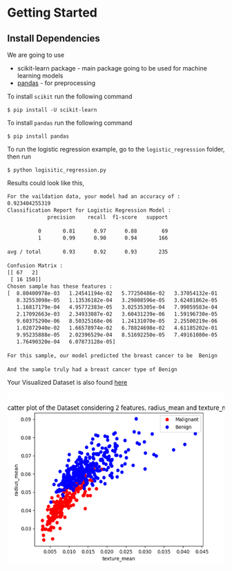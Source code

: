# Getting Started 

## Install Dependencies
We are going to use

- scikit-learn package - main package going to be used for machine learning models
- [pandas](https://github.com/pandas-dev/pandas) - for preprocessing

To install `scikit` run the following command
```$
$ pip install -U scikit-learn
```

To install `pandas` run the following command
```$
$ pip install pandas
```

To run the logistic regression example, go to the `logistic_regression` folder, then run

```$
$ python logisitic_regression.py
```

Results could look like this,
```$
For the vaildation data, your model had an accuracy of :  0.923404255319
Classification Report for Logistic Regression Model :
             precision    recall  f1-score   support

          0       0.81      0.97      0.88        69
          1       0.99      0.90      0.94       166

avg / total       0.93      0.92      0.93       235

Confusion Matrix :
[[ 67   2]
 [ 16 150]]
Chosen sample has these features :
[  8.80400978e-03   1.24541194e-02   5.77250486e-02   3.37054132e-01
   8.32553098e-05   1.13536182e-04   3.29808596e-05   3.62481862e-05
   1.16817179e-04   4.95772383e-05   3.02535305e-04   7.99059583e-04
   2.17092663e-03   2.34933087e-02   3.60431239e-06   1.59196730e-05
   9.60375290e-06   8.50325168e-06   1.24131070e-05   2.25500219e-06
   1.02872940e-02   1.66578974e-02   6.78824698e-02   4.61185202e-01
   9.95235888e-05   2.02396529e-04   8.51692250e-05   7.49161080e-05
   1.76490320e-04   6.07873128e-05]

For this sample, our model predicted the breast cancer to be  Benign

And the sample truly had a breast cancer type of Benign
```

Your Visualized Dataset is also found [here](./images/Visualized_features.png)

<img src="./images/Visualized_features.png" height="400px">
